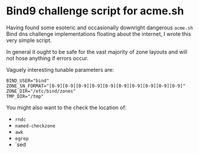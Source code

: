 # Bind9 challenge script for acme.sh
Having found some esoteric and occasionally downright dangerous
`acme.sh` Bind dns challenge implementations floating about the
internet, I wrote this very simple script.

In general it ought to be safe for the vast majority of zone layouts
and will not hose anything if errors occur. 

Vaguely interesting tunable parameters are:
```
BIND_USER="bind"
ZONE_SN_FORMAT="[0-9][0-9][0-9][0-9][0-9][0-9][0-9][0-9][0-9][0-9]"
ZONE_DIR="/etc/bind/zones"
TMP_DIR="/tmp"
```

You might also want to the check the location of:
- `rndc`
- `named-checkzone`
- `awk`
- `egrep`
- `sed
